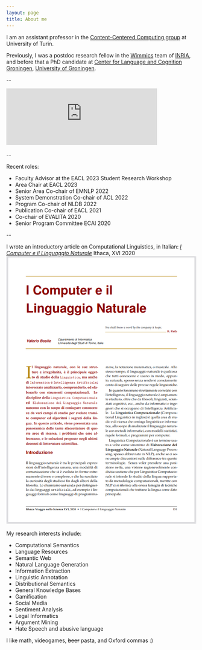 ```yaml
---
layout: page
title: About me
---
```


I am an assistant professor in the [Content-Centered Computing group](https://cs.unito.it/do/gruppi.pl/Show?_id=453y) at University of Turin.

Previously, I was a postdoc research fellow in the [Wimmics](http://wimmics.inria.fr/) team of [INRIA](http://www.inria.fr), and before that a PhD candidate at [Center for Language and Cognition Groningen](http://www.let.rug.nl/clcg/), [University of Groningen](http://www.rug.nl/).

--

<iframe src="https://livellosegreto.it/@Ginger_in_AI/109462518510660245/embed" class="mastodon-embed" style="max-width: 100%; border: 0" width="400" allowfullscreen="allowfullscreen"></iframe><script src="https://livellosegreto.it/embed.js" async="async"></script>

--

Recent roles:

 * Faculty Advisor at the EACL 2023 Student Research Workshop
 * Area Chair at EACL 2023 
 * Senior Area Co-chair of EMNLP 2022 
 * System Demonstration Co-chair of ACL 2022 
 * Program Co-chair of NLDB 2022 
 * Publication Co-chair of EACL 2021 
 * Co-chair of EVALITA 2020
 * Senior Program Committee ECAI 2020

--

I wrote an introductory article on Computational Linguistics, in Italian: [*I Computer e il Linguaggio Naturale*](http://ithaca.unisalento.it/nr-16_2020/articolo_IIp_11.pdf) Ithaca, XVI 2020
![I Computer e il Linguaggio Naturale](/images/cln.png)

My research interests include:

* Computational Semantics
* Language Resources
* Semantic Web
* Natural Language Generation
* Information Extraction
* Linguistic Annotation
* Distributional Semantics
* General Knowledge Bases
* Gamification
* Social Media
* Sentiment Analysis
* Legal Informatics
* Argument Mining
* Hate Speech and abusive language

I like math, videogames, <del>beer</del> pasta, and Oxford commas :)
